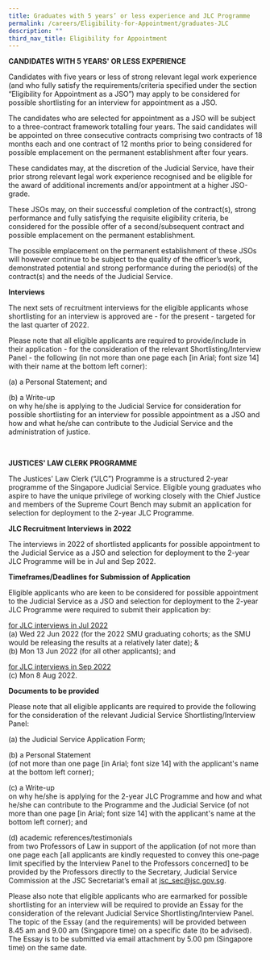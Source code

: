 ```yaml
---
title: Graduates with 5 years’ or less experience and JLC Programme
permalink: /careers/Eligibility-for-Appointment/graduates-JLC
description: ""
third_nav_title: Eligibility for Appointment
---
```

**CANDIDATES WITH 5 YEARS' OR LESS EXPERIENCE**

Candidates with five years or less of strong relevant legal work experience (and who fully satisfy the requirements/criteria specified under the section “Eligibility for Appointment as a JSO”) may apply to be considered for possible shortlisting for an interview for appointment as a JSO.

The candidates who are selected for appointment as a JSO will be subject to a three-contract framework totalling four years. The said candidates will be appointed on three consecutive contracts comprising two contracts of 18 months each and one contract of 12 months prior to being considered for possible emplacement on the permanent establishment after four years.

These candidates may, at the discretion of the Judicial Service, have their prior strong relevant legal work experience recognised and be eligible for the award of additional increments and/or appointment at a higher JSO-grade.

These JSOs may, on their successful completion of the contract(s), strong performance and fully satisfying the requisite eligibility criteria, be considered for the possible offer of a second/subsequent contract and possible emplacement on the permanent establishment.

The possible emplacement on the permanent establishment of these JSOs will however continue to be subject to the quality of the officer’s work, demonstrated potential and strong performance during the period(s) of the contract(s) and the needs of the Judicial Service.

**Interviews**

The next sets of recruitment interviews for the eligible applicants whose shortlisting for an interview is approved are - for the present - targeted for the last quarter of 2022.

Please note that all eligible applicants are required to provide/include in their application - for the consideration of the relevant Shortlisting/Interview Panel - the following (in not more than one page each [in Arial; font size 14] with their name at the bottom left corner):

(a) a Personal Statement; and

(b) a Write-up <br>
on why he/she is applying to the Judicial Service for consideration for possible shortlisting for an interview for possible appointment as a JSO and how and what he/she can contribute to the Judicial Service and the administration of justice.

<br>

**JUSTICES' LAW CLERK PROGRAMME**

The Justices' Law Clerk (“JLC”) Programme is a structured 2-year programme of the Singapore Judicial Service.  Eligible young graduates who aspire to have the unique privilege of working closely with the Chief Justice and members of the Supreme Court Bench may submit an application for selection for deployment to the 2-year JLC Programme.

**JLC Recruitment Interviews in 2022**

The interviews in 2022 of shortlisted applicants for possible appointment to the Judicial Service as a JSO and selection for deployment to the 2-year JLC Programme will be in Jul and Sep 2022.


**Timeframes/Deadlines for Submission of Application**

Eligible applicants who are keen to be considered for possible appointment to the Judicial Service as a JSO and selection for deployment to the 2-year JLC Programme were required to submit their application by:

<u>for JLC interviews in Jul 2022</u>
 <br> (a)  Wed 22 Jun 2022 (for the 2022 SMU graduating cohorts; as the SMU would be releasing the results at a relatively later date); &
<br>(b)  Mon 13 Jun 2022 (for all other applicants); and

<u>for JLC interviews in Sep 2022</u>                   
(c)  Mon 8 Aug 2022.  

**Documents to be provided**

Please note that all eligible applicants are required to provide the following for the consideration of the relevant Judicial Service Shortlisting/Interview Panel:

(a) the Judicial Service Application Form;

(b) a Personal Statement <br>(of not more than one page [in Arial; font size 14] with the applicant's name at the bottom left corner);

(c) a Write-up <br>on why he/she is applying for the 2-year JLC Programme and how and what he/she can contribute to the Programme and the Judicial Service (of not more than one page [in Arial; font size 14] with the applicant's name at the bottom left corner); and

(d) academic references/testimonials <br>from two Professors of Law in support of the application (of not more than one page each [all applicants are kindly requested to convey this one-page limit specified by the Interview Panel to the Professors concerned] to be provided by the Professors directly to the Secretary, Judicial Service Commission at the JSC Secretariat’s email at [jsc_sec@jsc.gov.sg](mailto:jsc_sec@jsc.gov.sg).


Please also note that eligible applicants who are earmarked for possible shortlisting for an interview will be required to provide an Essay for the consideration of the relevant Judicial Service Shortlisting/Interview Panel.  The topic of the Essay (and the requirements) will be provided between 8.45 am and 9.00 am (Singapore time) on a specific date (to be advised).  The Essay is to be submitted via email attachment by 5.00 pm (Singapore time) on the same date.